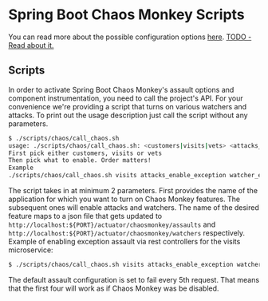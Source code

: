 # Spring Boot Chaos Monkey Scripts

You can read more about the possible configuration options [here](https://codecentric.github.io/chaos-monkey-spring-boot/latest/#_properties). <u>TODO - Read about it.</u>

## Scripts

In order to activate Spring Boot Chaos Monkey's assault options and component instrumentation, you need to call the project's API. For your convenience we're providing a script that turns on various watchers and attacks. To print out the usage description just call the script without any parameters.

```bash
$ ./scripts/chaos/call_chaos.sh
usage: ./scripts/chaos/call_chaos.sh: <customers|visits|vets> <attacks_enable_exception|attacks_enable_killapplication|attacks_enable_latency|attacks_enable_memory|watcher_enable_component|watcher_enable_controller|watcher_enable_repository|watcher_enable_restcontroller|watcher_enable_service|watcher_disable>
First pick either customers, visits or vets
Then pick what to enable. Order matters!
Example
./scripts/chaos/call_chaos.sh visits attacks_enable_exception watcher_enable_restcontroller
```

The script takes in at minimum 2 parameters. First provides the name of the application for which you want to turn on Chaos Monkey features. The subsequent ones will enable attacks and watchers. The name of the desired feature maps to a json file that gets updated to `http://localhost:${PORT}/actuator/chaosmonkey/assaults` and `http://localhost:${PORT}/actuator/chaosmonkey/watchers` respectively. Example of enabling exception assault via rest controllers for the visits microservice:

```bash
$ ./scripts/chaos/call_chaos.sh visits attacks_enable_exception watcher_enable_restcontroller
```

The default assault configuration is set to fail every 5th request. That means that the first four will work as if Chaos Monkey was be disabled.

